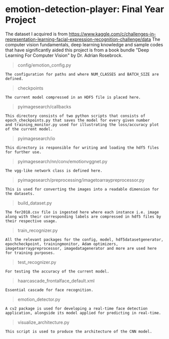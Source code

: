 # emotion-detection-player: Final Year Project

The dataset I acquired is from https://www.kaggle.com/c/challenges-in-representation-learning-facial-expression-recognition-challenge/data
The computer vision fundamentals, deep learning knowledge and sample codes that have significantly aided this project
is from a book bundle "Deep Learning For Computer Vision" by Dr. Adrian Rosebrock.

> config/emotion_config.py

	The configuration for paths and where NUM_CLASSES and BATCH_SIZE are defined.

> checkpoints

	The current model compressed in an HDF5 file is placed here.

> pyimagesearch/callbacks

	This directory consists of two python scripts that consists of epoch_checkpoints.py that saves the model for every given number
	and training_monitor.py used for illustrating the loss/accuracy plot of the current model.

> pyimagesearch/io	

	This directory is responsible for writing and loading the hdf5 files for further use.
		
> pyimagesearch/nn/conv/emotionvggnet.py

	The vgg-like network class is defined here.
		
> pyimagesearch/preprocessing/imagetoarraypreprocessor.py

	This is used for converting the images into a readable dimension for the datasets. 

> build_dataset.py

	The fer2018.csv file is ingested here where each instance i.e. image along with their corresponding labels are compressed in hdf5 files by their respective usage.
		
> train_recognizer.py

	All the relevant packages for the config, model, hdf5datasetgenerator, epochcheckpoint, trainingmonitor, Adam optimizers, imagetoarraypreprocessor, imagedatagenerator and more are used here for training purposes.

> test_recognizer.py

	For testing the accuracy of the current model. 
		
> haarcascade_frontalface_default.xml

	Essential cascade for face recognition.
		
>emotion_detector.py

	A cv2 package is used for developing a real-time face detection application, alongside its model applied for predicting in real-time.
		
>visualize_architecture.py

	This script is used to produce the architecture of the CNN model. 
	
